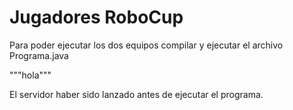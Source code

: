 # Jugadores RoboCup

Para poder ejecutar los dos equipos compilar y ejecutar el archivo Programa.java

"""hola"""

El servidor haber sido lanzado antes de ejecutar el programa.
